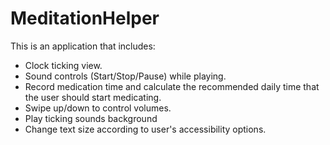 # MeditationHelper

This is an application that includes:
- Clock ticking view.
- Sound controls (Start/Stop/Pause) while playing.
- Record medication time and calculate the recommended daily time that the user should start medicating.
- Swipe up/down to control volumes.
- Play ticking sounds background
- Change text size according to user's accessibility options.
